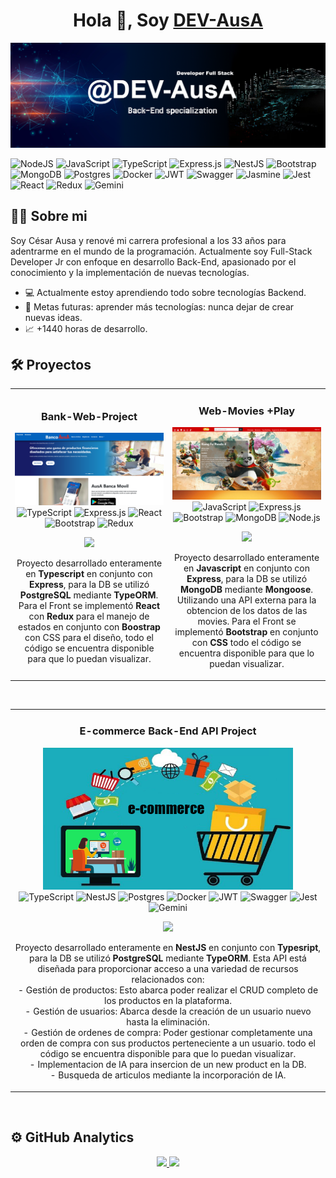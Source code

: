 <div align="center">
<h1 align="center">Hola 👋, Soy <a href="https://github.com/DEV-AusA">DEV-AusA</a> </h1>
</div>
<img src="https://raw.githubusercontent.com/DEV-AusA/DEV-AusA/main/assets/ausa-banner.png">

![NodeJS](https://img.shields.io/badge/node.js-6DA55F?style=for-the-badge&logo=node.js&logoColor=white)
![JavaScript](https://img.shields.io/badge/javascript-%23323330.svg?style=for-the-badge&logo=javascript&logoColor=%23F7DF1E)
![TypeScript](https://img.shields.io/badge/typescript-%23007ACC.svg?style=for-the-badge&logo=typescript&logoColor=white)
![Express.js](https://img.shields.io/badge/express.js-%23404d59.svg?style=for-the-badge&logo=express&logoColor=%2361DAFB)
![NestJS](https://img.shields.io/badge/nestjs-%23E0234E.svg?style=for-the-badge&logo=nestjs&logoColor=white)
![Bootstrap](https://img.shields.io/badge/bootstrap-%238511FA.svg?style=for-the-badge&logo=bootstrap&logoColor=white)
![MongoDB](https://img.shields.io/badge/MongoDB-%234ea94b.svg?style=for-the-badge&logo=mongodb&logoColor=white)
![Postgres](https://img.shields.io/badge/postgres-%23316192.svg?style=for-the-badge&logo=postgresql&logoColor=white)
![Docker](https://img.shields.io/badge/docker-%230db7ed.svg?style=for-the-badge&logo=docker&logoColor=white)
![JWT](https://img.shields.io/badge/JWT-black?style=for-the-badge&logo=JSON%20web%20tokens)
![Swagger](https://img.shields.io/badge/-Swagger-%23Clojure?style=for-the-badge&logo=swagger&logoColor=white)
![Jasmine](https://img.shields.io/badge/-Jasmine-%238A4182?style=for-the-badge&logo=Jasmine&logoColor=white)
![Jest](https://img.shields.io/badge/-jest-%23C21325?style=for-the-badge&logo=jest&logoColor=white)
![React](https://img.shields.io/badge/react-%2320232a.svg?style=for-the-badge&logo=react&logoColor=%2361DAFB)
![Redux](https://img.shields.io/badge/redux-%23593d88.svg?style=for-the-badge&logo=redux&logoColor=white)
![Gemini](https://img.shields.io/badge/Gemini-8E75B2?style=for-the-badge&logo=googlebard&logoColor=fff)



## 🙋‍♂️ Sobre mi

Soy César Ausa y renové mi carrera profesional a los 33 años para adentrarme en el mundo de la programación. Actualmente soy Full-Stack Developer Jr con enfoque en desarrollo Back-End, apasionado por el conocimiento y la implementación de nuevas tecnologías.

- 💻 Actualmente estoy aprendiendo todo sobre tecnologías Backend.<br>
- 🔆 Metas futuras: aprender más tecnologías: nunca dejar de crear nuevas ideas.<br>
- 📈 +1440 horas de desarrollo.<br>

## 🛠️ Proyectos
<table>
<td width="50%">
<h3 align="center">Bank-Web-Project</h3>
<div align="center">
<a href="https://github.com/DEV-AusA/Bank-Web-Project" target="_blank"><img src="https://raw.githubusercontent.com/DEV-AusA/DEV-AusA/main/assets/ausaBank.png" width="400" alt="Bank-Web-Project"></a>

<img src="https://img.shields.io/badge/typescript-%23007ACC.svg?style=for-the-badge&logo=typescript&logoColor=white" alt="TypeScript">
<img src="https://img.shields.io/badge/express.js-%23404d59.svg?style=for-the-badge&logo=express&logoColor=%2361DAFB" alt="Express.js">
<img src="https://img.shields.io/badge/react-%2320232a.svg?style=for-the-badge&logo=react&logoColor=%2361DAFB" alt="React">
<img src="https://img.shields.io/badge/bootstrap-%238511FA.svg?style=for-the-badge&logo=bootstrap&logoColor=white" alt="Bootstrap">
<img src="https://img.shields.io/badge/redux-%23593d88.svg?style=for-the-badge&logo=redux&logoColor=white" alt="Redux">
<p>
<a href="https://github.com/DEV-AusA/Bank-Web-Project" target="_blank">
<img src="https://img.shields.io/badge/CÓDIGO-0077b6?style=for-the-badge&logo=github&logoColor=black">
</a>
</p>

<p>Proyecto desarrollado enteramente en <strong>Typescript</strong> en conjunto con <strong>Express</strong>, para la DB se utilizó <strong>PostgreSQL</strong> mediante <strong>TypeORM</strong>. Para el Front se implementó <strong>React</strong> con <strong>Redux</strong> para el manejo de estados en conjunto con <strong>Boostrap</strong> con CSS para el diseño, todo el código se encuentra disponible para que lo puedan visualizar.
 </p>

</div>
</td>

<td width="50%">
<h3 align="center">Web-Movies +Play</h3>
<div align="center">                                       
<a href="https://github.com/DEV-AusA/Pagina-Peliculas-mas-Play" target="_blank"><img src="https://raw.githubusercontent.com/DEV-AusA/DEV-AusA/main/assets/movies%2BPlay.png" width="400" alt="Web-Movies +Play"></a>

<div>
<img src="https://img.shields.io/badge/javascript-%23323330.svg?style=for-the-badge&logo=javascript&logoColor=%23F7DF1E" alt="JavaScript">
<img src="https://img.shields.io/badge/express.js-%23404d59.svg?style=for-the-badge&logo=express&logoColor=%2361DAFB" alt="Express.js">
<img src="https://img.shields.io/badge/bootstrap-%238511FA.svg?style=for-the-badge&logo=bootstrap&logoColor=white" alt="Bootstrap">
<img src="https://img.shields.io/badge/MongoDB-%234ea94b.svg?style=for-the-badge&logo=mongodb&logoColor=white" alt="MongoDB">
<img src="https://img.shields.io/badge/node.js-6DA55F?style=for-the-badge&logo=node.js&logoColor=white" alt="Node.js">
</div>
<p>
<a href="https://github.com/DEV-AusA/Pagina-Peliculas-mas-Play" target="_blank">
<img src="https://img.shields.io/badge/C%C3%93DIGO-d90429?style=for-the-badge&logo=github&logoColor=black">
</a>
</p>

<p>Proyecto desarrollado enteramente en <strong>Javascript</strong> en conjunto con <strong>Express</strong>, para la DB se utilizó <strong>MongoDB</strong> mediante <strong>Mongoose</strong>. Utilizando una API externa para la obtencion de los datos de las movies. Para el Front se implementó <strong>Bootstrap</strong> en conjunto con <strong>CSS</strong> todo el código se encuentra disponible para que lo puedan visualizar.
</p>

</div>                                                             
</table>
<br>

<table>
<tr>
<td width="50%">
<h3 align="center">E-commerce Back-End API Project</h3>
<div align="center">
<a href="https://github.com/DEV-AusA/PI-NestJS-Ecommerce" target="_blank"><img src="https://raw.githubusercontent.com/DEV-AusA/DEV-AusA/main/assets/ecommerce-temp.png" width="400" alt="E-commerce Back-End Project"></a>
</div>

<div align="center">
<img src="https://img.shields.io/badge/typescript-%23007ACC.svg?style=for-the-badge&logo=typescript&logoColor=white" alt="TypeScript">
<img src="https://img.shields.io/badge/nestjs-%23E0234E.svg?style=for-the-badge&logo=nestjs&logoColor=white" alt="NestJS">
<img src="https://img.shields.io/badge/postgres-%23316192.svg?style=for-the-badge&logo=postgresql&logoColor=white" alt="Postgres">
<img src="https://img.shields.io/badge/docker-%230db7ed.svg?style=for-the-badge&logo=docker&logoColor=white" alt="Docker">
<img src="https://img.shields.io/badge/JWT-black?style=for-the-badge&logo=JSON%20web%20tokens" alt="JWT">
<img src="https://img.shields.io/badge/-Swagger-%23Clojure?style=for-the-badge&logo=swagger&logoColor=white" alt="Swagger">
<img src="https://img.shields.io/badge/-jest-%23C21325?style=for-the-badge&logo=jest&logoColor=white" alt="Jest">
<img src="https://img.shields.io/badge/Gemini-8E75B2?style=for-the-badge&logo=googlebard&logoColor=fff" alt="Gemini">

<p>
<a href="https://github.com/DEV-AusA/PI-NestJS-Ecommerce" target="_blank">
<img src="https://img.shields.io/badge/CÓDIGO-90e0ef?style=for-the-badge&logo=github&logoColor=black">
</a>
</p>

<p>Proyecto desarrollado enteramente en <strong>NestJS</strong> en conjunto con <strong>Typesript</strong>, para la DB se utilizó <strong>PostgreSQL</strong> mediante <strong>TypeORM</strong>. Esta API está diseñada para proporcionar acceso a una variedad de recursos relacionados con:<br>
- Gestión de productos: Esto abarca poder realizar el CRUD completo de los productos en la plataforma.<br>
- Gestión de usuarios: Abarca desde la creación de un usuario nuevo hasta la eliminación.<br>
- Gestión de ordenes de compra: Poder gestionar completamente una orden de compra con sus productos perteneciente a un usuario.
 todo el código se encuentra disponible para que lo puedan visualizar.<br>
- Implementacion de IA para insercion de un new product en la DB.<br>
- Busqueda de articulos mediante la incorporación de IA.<br>

</p>

</div>
                                                                                      
</td>       

</table>
<br>

## ⚙️ GitHub Analytics

<p align="center">
<a href="https://github.com/DEV-AusA">
  <img height="180em" src="https://github-readme-stats-eight-theta.vercel.app/api?username=DEV-AusA&show_icons=true&theme=algolia&include_all_commits=true&count_private=true"/>
  <img height="180em" src="https://github-readme-stats-eight-theta.vercel.app/api/top-langs/?username=DEV-AusA&layout=compact&langs_count=8&theme=algolia"/>
</a>
</p>
